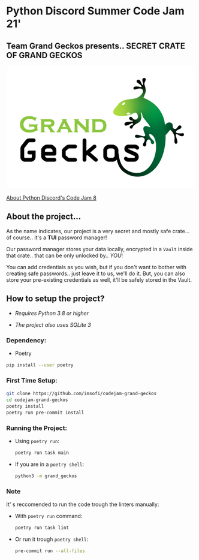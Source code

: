 # Python Discord Summer Code Jam 21' 
## Team Grand Geckos presents.. SECRET CRATE OF GRAND GECKOS 
<p align=center><img src="https://github.com/imsofi/codejam-grand-geckos/raw/develop/assets/images/grand_gecko_logo@0.5x.png" alt="Team Grand Geckos' Logo By Nikz Jon(nikhiljohn10)" width="500"/></p>

[About Python Discord's Code Jam 8](https://pythondiscord.com/events/code-jams/8/)

## About the project...

As the name indicates, our project is a very secret and mostly safe crate... of course.. it's a **TUI** password manager!

Our password manager stores your data locally, encrypted in a `Vault` inside that crate.. that can be only unlocked by.. *YOU*!

You can add credentials as you wish, but if you don't want to bother with creating safe passwords.. just leave it to us, we'll do it.
But, you can also store your pre-existing credentials as well, it'll be safely stored in the Vault.


## How to setup the project?

* *Requires Python 3.8 or higher*

* *The project also uses SQLite 3*
### Dependency:
  * Poetry
  ```bash
  pip install --user poetry
  ```

### First Time Setup:

```bash
git clone https://github.com/imsofi/codejam-grand-geckos
cd codejam-grand-geckos
poetry install
poetry run pre-commit install
```

### Running the Project:

* Using `poetry run`:
  ```bash
  poetry run task main
  ```

* If you are in a `poetry shell`:
  ```bash
  python3 -m grand_geckos
  ```

### Note 

It' s reccomended to run the code trough the linters manually:

* With `poetry run` command:
  ```bash
  poetry run task lint
  ```

* Or run it trough `poetry shell`:
  ```bash
  pre-commit run --all-files
  ```
